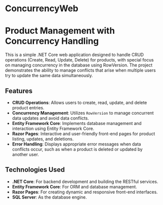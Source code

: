 # ConcurrencyWeb
# Product Management with Concurrency Handling

This is a simple .NET Core web application designed to handle CRUD operations (Create, Read, Update, Delete) for products, with special focus on managing concurrency in the database using RowVersion. The project demonstrates the ability to manage conflicts that arise when multiple users try to update the same data simultaneously.

## Features

- **CRUD Operations**: Allows users to create, read, update, and delete product entries.
- **Concurrency Management**: Utilizes `RowVersion` to manage concurrent data updates and avoid data conflicts.
- **Entity Framework Core**: Implements database management and interaction using Entity Framework Core.
- **Razor Pages**: Interactive and user-friendly front-end pages for product listing, updates, and deletions.
- **Error Handling**: Displays appropriate error messages when data conflicts occur, such as when a product is deleted or updated by another user.

## Technologies Used

- **.NET Core**: For backend development and building the RESTful services.
- **Entity Framework Core**: For ORM and database management.
- **Razor Pages**: For creating dynamic and responsive front-end interfaces.
- **SQL Server**: As the database engine.
